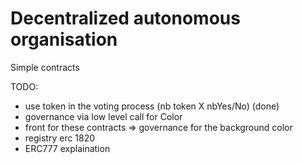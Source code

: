 # Decentralized autonomous organisation

Simple contracts

TODO:

- use token in the voting process (nb token X nbYes/No) (done)
- governance via low level call for Color
- front for these contracts => governance for the background color
- registry erc 1820
- ERC777 explaination
